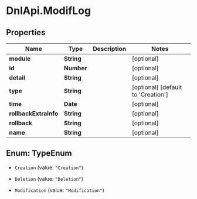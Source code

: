 # DnlApi.ModifLog

## Properties
Name | Type | Description | Notes
------------ | ------------- | ------------- | -------------
**module** | **String** |  | [optional] 
**id** | **Number** |  | [optional] 
**detail** | **String** |  | [optional] 
**type** | **String** |  | [optional] [default to &#39;Creation&#39;]
**time** | **Date** |  | [optional] 
**rollbackExtraInfo** | **String** |  | [optional] 
**rollback** | **String** |  | [optional] 
**name** | **String** |  | [optional] 


<a name="TypeEnum"></a>
## Enum: TypeEnum


* `Creation` (value: `"Creation"`)

* `Deletion` (value: `"Deletion"`)

* `Modification` (value: `"Modification"`)




